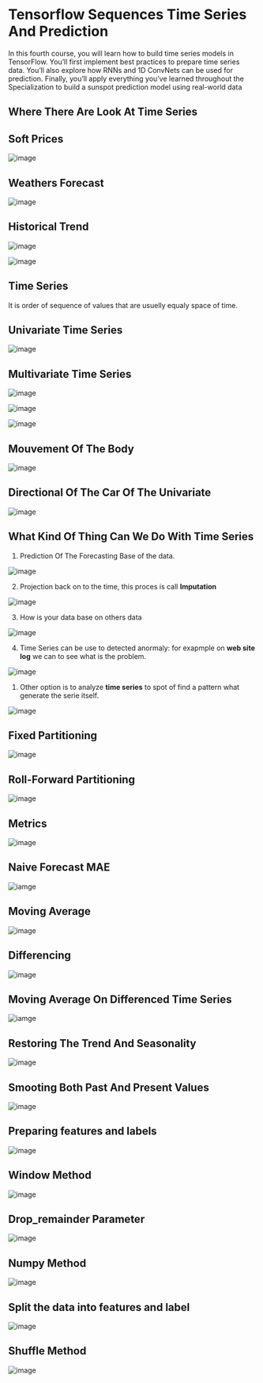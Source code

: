 # Tensorflow Sequences Time Series And Prediction

In this fourth course, you will learn how to build time series models in TensorFlow. You’ll first implement best practices to prepare time series data. You’ll also explore how RNNs and 1D ConvNets can be used for prediction. Finally, you’ll apply everything you’ve learned throughout the Specialization to build a sunspot prediction model using real-world data


## Where There Are Look At Time Series

## Soft Prices

![image](images/1.png)

## Weathers Forecast

![image](images/2.png)

## Historical Trend

![image](images/3.png)

![image](images/4.png)

## Time Series 

It is order of sequence of values that are usuelly equaly space of time.

## Univariate Time Series

![image](images/5.png)

## Multivariate Time Series

![image](images/6.png)

![image](images/7.png)

![image](images/8.png)

## Mouvement Of The Body

![image](images/9.png)

## Directional Of The Car Of The Univariate

![image](images/10.png)

## What Kind Of Thing Can We Do With Time Series

1. Prediction Of The Forecasting Base of the data.

![image](images/11.png)

2. Projection back on to the time, this proces is call **Imputation**

![image](images/12.png)

3. How is your data base on others data

![image](images/13.png)

4. Time Series can be use to detected anormaly: for exapmple on **web site log** we can to see what is the problem.

![image](images/14.png)

1. Other option is to analyze **time series** to spot of find a pattern what generate the serie itself.

![image](images/15.png)

## Fixed Partitioning

![image](images/16.png)

## Roll-Forward Partitioning

![image](images/17.png)

## Metrics

![image](images/18.png)

## Naive Forecast MAE

![iamge](images/19.png)

## Moving Average

![image](images/20.png)

## Differencing

![image](images/21.png)

## Moving Average On Differenced Time Series

![iamge](images/22.png)

## Restoring The Trend And Seasonality

![image](images/23.png)

## Smooting Both Past And Present Values

![image](images/24.png)

## Preparing features and labels

![image](images/25.png)

## Window Method

![image](images/26.png)

## Drop_remainder Parameter

![image](images/27.png)

## Numpy Method

![image](images/28.png)

## Split the data into features and label

![image](images/29.png)

## Shuffle Method

![image](images/30.png)